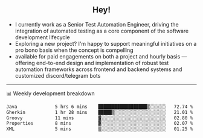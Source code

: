 <h2 align="center">Hey!</h2>

- I currently work as a Senior Test Automation Engineer, driving the integration of automated testing as a core component of the software development lifecycle
- Exploring a new project? I'm happy to support meaningful initiatives on a pro bono basis when the concept is compelling
-  available for paid engagements on both a project and hourly basis — offering end-to-end design and implementation of robust test automation frameworks across frontend and backend systems and customized discord/telegram bots
  
  -------
  
📊 Weekly development breakdown

<!--START_SECTION:waka-->

```txt
Java              5 hrs 6 mins    ██████████████████▒░░░░░░   72.74 %
Gherkin           1 hr 28 mins    █████▒░░░░░░░░░░░░░░░░░░░   21.01 %
Groovy            11 mins         ▓░░░░░░░░░░░░░░░░░░░░░░░░   02.80 %
Properties        8 mins          ▓░░░░░░░░░░░░░░░░░░░░░░░░   02.07 %
XML               5 mins          ▒░░░░░░░░░░░░░░░░░░░░░░░░   01.25 %
```

<!--END_SECTION:waka-->

